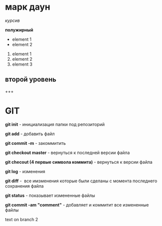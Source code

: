 # марк даун

*курсив*

**полужирный**

* element 1
* element 2

1. element 1 
2. element 2
3. element 3

## второй уровень


+++

# GIT

**git init** - инициализация папки под репозиторий

**git add** - добавить файл

**git commit -m** - закоммитить

**git checkout master** - вернуться к последней версии файла 

**git checout (4 первые символа коммита)** - вернуться к версии файла 

**git log** - изменения

**git diff** -  все имзменения которые были сделаны с момента последнего сохранения файла

**git status** - показывает измененные файлы

**git commit -am "comment"** - добавляет и коммитит все измененные файлы


text on branch 2